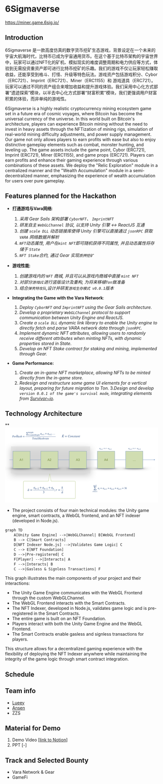 # 6Sigmaverse
https://miner.game.6sig.io/

## Introduction
6Sigmaverse 是一款高度仿真的数字货币挖矿生态游戏，背景设定在一个未来的宇宙大航海时代，比特币已成为宇宙通用货币。在这个基于比特币架构的宇宙世界中，玩家可以通过NFT化的矿机、模拟现实的难度调整周期和电力供应等方式，体验到无需投资重资产即可进行比特币挖矿的乐趣。我们的游戏不仅让玩家轻松赚取收益，还能享受到格斗、打怪、升级等特色玩法。游戏资产包括游戏积分、Cybor（ERC721）、Imprint（ERC721）、Miner（ERC1155）和 游戏道具（ERC721）。玩家可以通过不同的资产组合来增加收益和提升游戏体验。我们采用中心化方式部署“遗迹探索”模块，以半去中心化方式部署“财富积累”模块，我们更强调用户财富积累的体验，而非单纯的游戏性。

6Sigmaverse is a highly realistic cryptocurrency mining ecosystem game set in a future era of cosmic voyages, where Bitcoin has become the universal currency of the universe. In this world built on Bitcoin's architecture, players can experience Bitcoin mining without the need to invest in heavy assets through the NFTization of mining rigs, simulation of real-world mining difficulty adjustments, and power supply management. Our game not only allows players to earn profits with ease but also to enjoy distinctive gameplay elements such as combat, monster hunting, and leveling up. The game assets include the game point, Cybor (ERC721), Imprint (ERC721), Miner (ERC1155), and game props (ERC721). Players can earn profits and enhance their gaming experience through various combinations of these assets. We deploy the "Relic Exploration" module in a centralized manner and the "Wealth Accumulation" module in a semi-decentralized manner, emphasizing the experience of wealth accumulation for users over pure gameplay.

## Features planned for the Hackathon
* **打通游戏与Vara网络**: 
    1. *采用 Gear Sails 架构部署 `CyborNFT`、 `ImprintNFT`* 
    2. *研发自主 `WebGLChannel` 协议, 以支持 Unity 引擎 <-> ReactJS 互通*
    3. *创建 `scale DLL` 动态链接库使得 Unity 引擎可以直接通过 `jsonRPC` 获取 `VARA` 网络数据并解析*
    4. *`NFT`动态属性, 用户在`mint NFT`即可随机获得不同属性, 并且动态属性将存储于 `State`*
    5. *`NFT Stake`合约, 通过 Gear 实现`质押挖矿`*
*  **游戏性能**: 
    1. *创建游戏内的 `NFT` 商城, 并且可以从游戏内商城中直接 `mint NFT`*
    2. *对部分`游戏UI`进行竖版设计及重构, 为将来移植`Ton`做准备*
    3. *结合`弹壳特攻队`,设计并研发`游戏生存模式 v0.0.1`版本*
   
* **Integrating the Game with the Vara Network**:
    1. *Deploy `CyborNFT` and `ImprintNFT` using the Gear Sails architecture.*
    2. *Develop a proprietary `WebGLChannel` protocol to support communication between Unity Engine and ReactJS.*
    3. *Create a `scale DLL` dynamic link library to enable the Unity engine to directly fetch and parse VARA network data through `jsonRPC`.*
    4. *Implement dynamic NFT attributes, allowing users to randomly receive different attributes when minting NFTs, with dynamic properties stored in State.*
    5. *Develop an NFT Stake contract for staking and mining, implemented through Gear.*
* **Game Performance:**
    1. *Create an in-game NFT marketplace, allowing NFTs to be minted directly from the in-game store.*
    2. *Redesign and restructure some game UI elements for a vertical layout, preparing for future migration to Ton.*
    3.*Design and develop `version 0.0.1 of the game's survival mode`, integrating elements from [Survivor~io](https://play.google.com/store/apps/details?id=com.dxx.firenow&hl=en_US).*

## Technology Architecture
** 
![alt text](image.png)

* The project consists of four main technical modules: the Unity game engine, smart contracts, a WebGL frontend, and an NFT indexer (developed in Node.js). 
```mermaid
graph TD
    A[Unity Game Engine] -->|WebGLChannel| B[WebGL Frontend]
    B --> C[Smart Contracts]
    D[NFT Indexer Node.js] -->|Validates Game Logic| C
    C --> E[NFT Foundation]
    D -->|Pre-registered| C
    F[Player] -->|Interacts| A
    F -->|Interacts| B
    C -->|Gasless & Signless Transactions| F
```

This graph illustrates the main components of your project and their interactions:

- The Unity Game Engine communicates with the WebGL Frontend through the custom WebGLChannel.
- The WebGL Frontend interacts with the Smart Contracts.
- The NFT Indexer, developed in Node.js, validates game logic and is pre-registered in the Smart Contracts.
- The entire game is built on an NFT Foundation.
- Players interact with both the Unity Game Engine and the WebGL Frontend.
- The Smart Contracts enable gasless and signless transactions for players.

This structure allows for a decentralized gaming experience with the flexibility of deploying the NFT Indexer anywhere while maintaining the integrity of the game logic through smart contract integration.


## Schedule


## Team info
* [Lueey]()
* [Ansen]()
* ZZS

## Material for Demo
1. Demo Video [[link to Notion](https://file.notion.so/f/f/a00e22d0-998c-4538-81cb-ec0e2e58de5f/61ae4f6f-d058-4cef-a209-8742b9095457/Sigmaverse.mp4?table=block&id=324a7948-9ea6-4aaa-a85a-79ca6309108b&spaceId=a00e22d0-998c-4538-81cb-ec0e2e58de5f&expirationTimestamp=1724371200000&signature=4M-OtQAvicv7M54Kd4IXXnDBOFhrjjO5Xq0IiY7B19w&downloadName=Sigmaverse.mp4)]
2. PPT [-]


## Track and Selected Bounty
* Vara Network & Gear
* GameFi